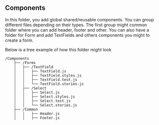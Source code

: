 ## Components

In this folder, you add global shared/reusable components. You can group different files depending on their types. The first group might common folder where you can add header, footer and other. You can also have a folder for Form and add TextFields and others components you might to create a form.

Below is a tree example of how this folder might look

    /Components
        ├── /Forms
        │   ├── /TextField
        │   │   ├── TextField.js
        │   │   ├── TextField.styles.js
        │   │   ├── TextField.test.js
        │   │   └── TextField.stories.js
        │   ├── /Select
        │   │   ├── Select.js
        │   │   ├── Select.styles.js
        │   │   ├── Select.test.js
        │   │   └── Select.stories.js
        ├── /Common
        │   │   ├── Header.js
        │   │   ├── Footer.js